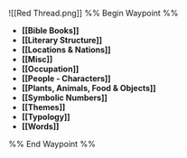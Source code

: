 ![[Red Thread.png]]
%% Begin Waypoint %%
- **[[Bible Books]]**
- **[[Literary Structure]]**
- **[[Locations & Nations]]**
- **[[Misc]]**
- **[[Occupation]]**
- **[[People - Characters]]**
- **[[Plants, Animals, Food & Objects]]**
- **[[Symbolic Numbers]]**
- **[[Themes]]**
- **[[Typology]]**
- **[[Words]]**

%% End Waypoint %%
